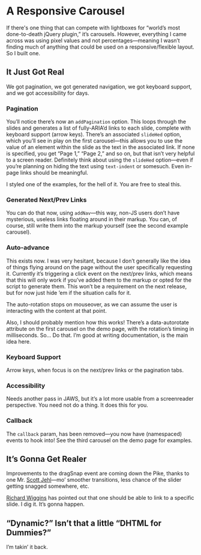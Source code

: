 # A Responsive Carousel
If there's one thing that can compete with lightboxes for “world’s most done-to-death jQuery plugin,” it’s carousels. However, everything I came across was using pixel values and not percentages—meaning I wasn’t finding much of anything that could be used on a responsive/flexible layout. So I built one.

## It Just Got Real
We got pagination, we got generated navigation, we got keyboard support, and we got accessibility for days.

### Pagination
You’ll notice there’s now an ```addPagination``` option. This loops through the slides and generates a list of fully-ARIA’d links to each slide, complete with keyboard support (arrow keys). There’s an associated ```slideHed``` option, which you’ll see in play on the first carousel—this allows you to use the value of an element within the slide as the text in the associated link. If none is specified, you get “Page 1,” “Page 2,” and so on, but that isn’t very helpful to a screen reader. Definitely think about using the ```slideHed``` option—even if you’re planning on hiding the text using ```text-indent``` or somesuch. Even in-page links should be meaningful.

I styled one of the examples, for the hell of it. You are free to steal this.

### Generated Next/Prev Links
You can do that now, using ```addNav```—this way, non-JS users don’t have mysterious, useless links floating around in their markup. You can, of course, still write them into the markup yourself (see the second example carousel).

### Auto-advance
This exists now. I was very hesitant, because I don’t generally like the idea of things flying around on the page without the user specifically requesting it. Currently it’s triggering a click event on the next/prev links, which means that this will only work if you’ve added them to the markup or opted for the script to generate them. This won’t be a requirement on the next release, but for now just hide ’em if the situation calls for it.

The auto-rotation stops on mouseover, as we can assume the user is interacting with the content at that point.

Also, I should probably mention how this works! There’s a data-autorotate attribute on the first carousel on the demo page, with the rotation’s timing in milliseconds. So… Do that. I’m good at writing documentation, is the main idea here.

### Keyboard Support
Arrow keys, when focus is on the next/prev links or the pagination tabs.

### Accessibility
Needs another pass in JAWS, but it’s a lot more usable from a screenreader perspective. You need not do a thing.
It does this for you. 

### Callback
The ```callback``` param, has been removed—you now have (namespaced) events to hook into! See the third carousel on the demo page for examples.

## It’s Gonna Get Realer
Improvements to the dragSnap event are coming down the Pike, thanks to one Mr. <a href="https://github.com/scottjehl">Scott Jehl</a>—mo’ smoother transitions, less chance of the slider getting snagged somewhere, etc.

<a href="https://github.com/richardwiggins">Richard Wiggins</a> has pointed out that one should be able to link to a specific slide. I dig it. It’s gonna happen.

## “Dynamic?” Isn’t that a little “DHTML for Dummies?”
I’m takin’ it back.